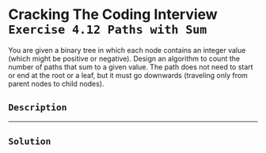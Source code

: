 # Cracking The Coding Interview `Exercise 4.12 Paths with Sum`

You are given a binary tree in which each node contains an integer value (which
might be positive or negative). Design an algorithm to count the number of paths that sum to a
given value. The path does not need to start or end at the root or a leaf, but it must go downwards
(traveling only from parent nodes to child nodes).

## `Description`

---

## `Solution`